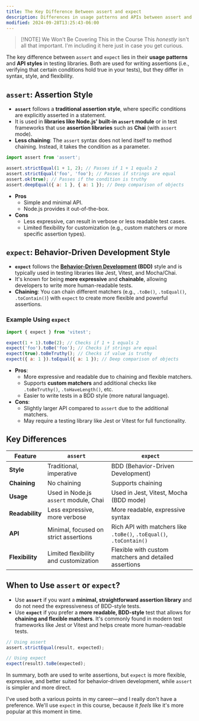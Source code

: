 ```yaml
---
title: The Key Difference Between assert and expect
description: Differences in usage patterns and APIs between assert and expect.
modified: 2024-09-28T13:25:43-06:00
---
```


> \[!NOTE] We Won't Be Covering This in the Course
> This _honestly_ isn't all that important. I'm including it here just in case you get curious.

The key difference between `assert` and `expect` lies in their **usage patterns** and **API styles** in testing libraries. Both are used for writing assertions (i.e., verifying that certain conditions hold true in your tests), but they differ in syntax, style, and flexibility.

## `assert`: Assertion Style

- **`assert`** follows a **traditional assertion style**, where specific conditions are explicitly asserted in a statement.
- It is used in **libraries like Node.js' built-in `assert` module** or in test frameworks that use **assertion libraries** such as **Chai** (with `assert` mode).
- **Less chaining**: The `assert` syntax does not lend itself to method chaining. Instead, it takes the condition as a parameter.

```js
import assert from 'assert';

assert.strictEqual(1 + 1, 2); // Passes if 1 + 1 equals 2
assert.strictEqual('foo', 'foo'); // Passes if strings are equal
assert.ok(true); // Passes if the condition is truthy
assert.deepEqual({ a: 1 }, { a: 1 }); // Deep comparison of objects
```

- **Pros**
  - Simple and minimal API.
  - Node.js provides it out-of-the-box.
- **Cons**
  - Less expressive, can result in verbose or less readable test cases.
  - Limited flexibility for customization (e.g., custom matchers or more specific assertion types).

## `expect`: Behavior-Driven Development Style

- **`expect`** follows the **[Behavior-Driven Development](https://en.wikipedia.org/wiki/Behavior-driven_development) (BDD)** style and is typically used in testing libraries like Jest, Vitest, and Mocha/Chai.
- It's known for being **more expressive** and **chainable**, allowing developers to write more human-readable tests.
- **Chaining**: You can chain different matchers (e.g., `.toBe()`, `.toEqual()`, `.toContain()`) with `expect` to create more flexible and powerful assertions.

### Example Using `expect`

```js
import { expect } from 'vitest';

expect(1 + 1).toBe(2); // Checks if 1 + 1 equals 2
expect('foo').toBe('foo'); // Checks if strings are equal
expect(true).toBeTruthy(); // Checks if value is truthy
expect({ a: 1 }).toEqual({ a: 1 }); // Deep comparison of objects
```

- **Pros**:
  - More expressive and readable due to chaining and flexible matchers.
  - Supports **custom matchers** and additional checks like `.toBeTruthy()`, `.toHaveLength()`, etc.
  - Easier to write tests in a BDD style (more natural language).
- **Cons**:
  - Slightly larger API compared to `assert` due to the additional matchers.
  - May require a testing library like Jest or Vitest for full functionality.

## Key Differences

| Feature         | `assert`                              | `expect`                                                            |
| --------------- | ------------------------------------- | ------------------------------------------------------------------- |
| **Style**       | Traditional, imperative               | BDD (Behavior-Driven Development)                                   |
| **Chaining**    | No chaining                           | Supports chaining                                                   |
| **Usage**       | Used in Node.js `assert` module, Chai | Used in Jest, Vitest, Mocha (BDD mode)                              |
| **Readability** | Less expressive, more verbose         | More readable, expressive syntax                                    |
| **API**         | Minimal, focused on strict assertions | Rich API with matchers like `.toBe()`, `.toEqual()`, `.toContain()` |
| **Flexibility** | Limited flexibility and customization | Flexible with custom matchers and detailed assertions               |

## When to Use `assert` or `expect`?

- Use **`assert`** if you want a **minimal, straightforward assertion library** and do not need the expressiveness of BDD-style tests.
- Use **`expect`** if you prefer a **more readable, BDD-style** test that allows for **chaining and flexible matchers**. It's commonly found in modern test frameworks like Jest or Vitest and helps create more human-readable tests.

```js
// Using assert
assert.strictEqual(result, expected);

// Using expect
expect(result).toBe(expected);
```

In summary, both are used to write assertions, but `expect` is more flexible, expressive, and better suited for behavior-driven development, while `assert` is simpler and more direct.

I've used both a various points in my career—and I really don't have a preference. We'll use `expect` in this course, because it _feels_ like it's more popular at this moment in time.
